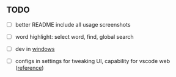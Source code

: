 ## TODO

- [ ] better README
    include all usage screenshots

- [ ] word highlight: select word, find, global search
- [ ] dev in [windows](https://code.visualstudio.com/docs/editor/tasks#_operating-system-specific-properties)
- [ ] configs in settings for tweaking UI, capability for vscode web ([reference](https://github.com/mjbvz/vscode-github-markdown-preview-style))

